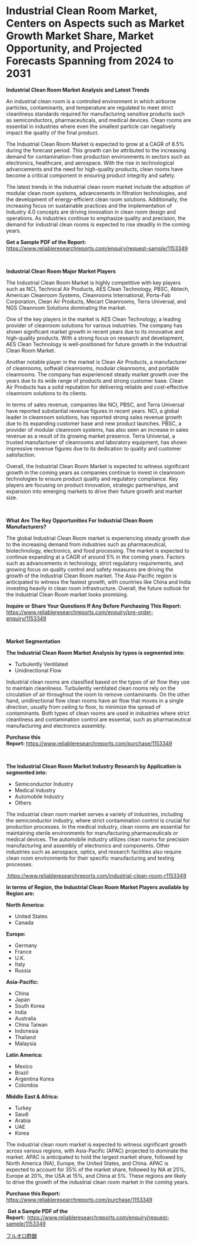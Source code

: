 <p><h1>Industrial Clean Room Market, Centers on Aspects such as Market Growth Market Share, Market Opportunity, and Projected Forecasts Spanning from 2024 to 2031</h1></p><p><strong>Industrial Clean Room Market Analysis and Latest Trends</strong></p>
<p><p>An industrial clean room is a controlled environment in which airborne particles, contaminants, and temperature are regulated to meet strict cleanliness standards required for manufacturing sensitive products such as semiconductors, pharmaceuticals, and medical devices. Clean rooms are essential in industries where even the smallest particle can negatively impact the quality of the final product.</p><p>The Industrial Clean Room Market is expected to grow at a CAGR of 8.5% during the forecast period. This growth can be attributed to the increasing demand for contamination-free production environments in sectors such as electronics, healthcare, and aerospace. With the rise in technological advancements and the need for high-quality products, clean rooms have become a critical component in ensuring product integrity and safety.</p><p>The latest trends in the industrial clean room market include the adoption of modular clean room systems, advancements in filtration technologies, and the development of energy-efficient clean room solutions. Additionally, the increasing focus on sustainable practices and the implementation of Industry 4.0 concepts are driving innovation in clean room design and operations. As industries continue to emphasize quality and precision, the demand for industrial clean rooms is expected to rise steadily in the coming years.</p></p>
<p><strong>Get a Sample PDF of the Report:&nbsp;</strong> <a href="https://www.reliableresearchreports.com/enquiry/request-sample/1153349">https://www.reliableresearchreports.com/enquiry/request-sample/1153349</a></p>
<p>&nbsp;</p>
<p><strong>Industrial Clean Room Major Market Players</strong></p>
<p><p>The Industrial Clean Room Market is highly competitive with key players such as NCI, Technical Air Products, AES Clean Technology, PBSC, Abtech, American Cleanroom Systems, Cleanrooms International, Porta-Fab Corporation, Clean Air Products, Mecart Cleanrooms, Terra Universal, and NGS Cleanroom Solutions dominating the market.</p><p>One of the key players in the market is AES Clean Technology, a leading provider of cleanroom solutions for various industries. The company has shown significant market growth in recent years due to its innovative and high-quality products. With a strong focus on research and development, AES Clean Technology is well-positioned for future growth in the Industrial Clean Room Market.</p><p>Another notable player in the market is Clean Air Products, a manufacturer of cleanrooms, softwall cleanrooms, modular cleanrooms, and portable cleanrooms. The company has experienced steady market growth over the years due to its wide range of products and strong customer base. Clean Air Products has a solid reputation for delivering reliable and cost-effective cleanroom solutions to its clients.</p><p>In terms of sales revenue, companies like NCI, PBSC, and Terra Universal have reported substantial revenue figures in recent years. NCI, a global leader in cleanroom solutions, has reported strong sales revenue growth due to its expanding customer base and new product launches. PBSC, a provider of modular cleanroom systems, has also seen an increase in sales revenue as a result of its growing market presence. Terra Universal, a trusted manufacturer of cleanrooms and laboratory equipment, has shown impressive revenue figures due to its dedication to quality and customer satisfaction.</p><p>Overall, the Industrial Clean Room Market is expected to witness significant growth in the coming years as companies continue to invest in cleanroom technologies to ensure product quality and regulatory compliance. Key players are focusing on product innovation, strategic partnerships, and expansion into emerging markets to drive their future growth and market size.</p></p>
<p>&nbsp;</p>
<p><strong>What Are The Key Opportunities For Industrial Clean Room Manufacturers?</strong></p>
<p><p>The global Industrial Clean Room market is experiencing steady growth due to the increasing demand from industries such as pharmaceutical, biotechnology, electronics, and food processing. The market is expected to continue expanding at a CAGR of around 5% in the coming years. Factors such as advancements in technology, strict regulatory requirements, and growing focus on quality control and safety measures are driving the growth of the Industrial Clean Room market. The Asia-Pacific region is anticipated to witness the fastest growth, with countries like China and India investing heavily in clean room infrastructure. Overall, the future outlook for the Industrial Clean Room market looks promising.</p></p>
<p><strong>Inquire or Share Your Questions If Any Before Purchasing This Report:</strong> <a href="https://www.reliableresearchreports.com/enquiry/pre-order-enquiry/1153349">https://www.reliableresearchreports.com/enquiry/pre-order-enquiry/1153349</a></p>
<p>&nbsp;</p>
<p><strong>Market Segmentation</strong></p>
<p><strong>The Industrial Clean Room Market Analysis by types is segmented into:</strong></p>
<p><ul><li>Turbulently Ventilated</li><li>Unidirectional Flow</li></ul></p>
<p><p>Industrial clean rooms are classified based on the types of air flow they use to maintain cleanliness. Turbulently ventilated clean rooms rely on the circulation of air throughout the room to remove contaminants. On the other hand, unidirectional flow clean rooms have air flow that moves in a single direction, usually from ceiling to floor, to minimize the spread of contaminants. Both types of clean rooms are used in industries where strict cleanliness and contamination control are essential, such as pharmaceutical manufacturing and electronics assembly.</p></p>
<p><strong>Purchase this Report:&nbsp;</strong><a href="https://www.reliableresearchreports.com/purchase/1153349">https://www.reliableresearchreports.com/purchase/1153349</a></p>
<p>&nbsp;</p>
<p><strong>The Industrial Clean Room Market Industry Research by Application is segmented into:</strong></p>
<p><ul><li>Semiconductor Industry</li><li>Medical Industry</li><li>Automobile Industry</li><li>Others</li></ul></p>
<p><p>The industrial clean room market serves a variety of industries, including the semiconductor industry, where strict contamination control is crucial for production processes. In the medical industry, clean rooms are essential for maintaining sterile environments for manufacturing pharmaceuticals or medical devices. The automobile industry utilizes clean rooms for precision manufacturing and assembly of electronics and components. Other industries such as aerospace, optics, and research facilities also require clean room environments for their specific manufacturing and testing processes.</p></p>
<p><a href="https://www.reliableresearchreports.com/industrial-clean-room-r1153349">&nbsp;https://www.reliableresearchreports.com/industrial-clean-room-r1153349</a></p>
<p><strong>In terms of Region, the Industrial Clean Room Market Players available by Region are:</strong></p>
<p>
    <p> <strong> North America: </strong>
        <ul>
            <li>United States</li>
            <li>Canada</li>
        </ul>
        </p> 
    <p> <strong> Europe: </strong>
        <ul>
            <li>Germany</li>
            <li>France</li>
            <li>U.K.</li>
            <li>Italy</li>
            <li>Russia</li>
        </ul>
        </p> 
    <p> <strong> Asia-Pacific: </strong>
        <ul>
            <li>China</li>
            <li>Japan</li>
            <li>South Korea</li>
            <li>India</li>
            <li>Australia</li>
            <li>China Taiwan</li>
            <li>Indonesia</li>
            <li>Thailand</li>
            <li>Malaysia</li>
        </ul>
        </p> 
    <p> <strong> Latin America: </strong>
        <ul>
            <li>Mexico</li>
            <li>Brazil</li>
            <li>Argentina Korea</li>
            <li>Colombia</li>
        </ul>
        </p> 
    <p> <strong> Middle East & Africa: </strong>
        <ul>
            <li>Turkey</li>
            <li>Saudi</li>
            <li>Arabia</li>
            <li>UAE</li>
            <li>Korea</li>
        </ul>
    </p>
    </p>
<p><p>The industrial clean room market is expected to witness significant growth across various regions, with Asia-Pacific (APAC) projected to dominate the market. APAC is anticipated to hold the largest market share, followed by North America (NA), Europe, the United States, and China. APAC is expected to account for 35% of the market share, followed by NA at 25%, Europe at 20%, the USA at 15%, and China at 5%. These regions are likely to drive the growth of the industrial clean room market in the coming years.</p></p>
<p><strong>Purchase this Report: </strong><a href="https://www.reliableresearchreports.com/purchase/1153349">https://www.reliableresearchreports.com/purchase/1153349</a></p>
<p>&nbsp;<strong>Get a Sample PDF of the Report:&nbsp;&nbsp;</strong><a href="https://www.reliableresearchreports.com/enquiry/request-sample/1153349">https://www.reliableresearchreports.com/enquiry/request-sample/1153349</a></p>
<p><strong></strong></p>
<p><p><a href="https://github.com/Fatimaklein1/Market-Research-Report-List-1/blob/main/9128851157022.md">フルオロ酢酸</a></p></p>